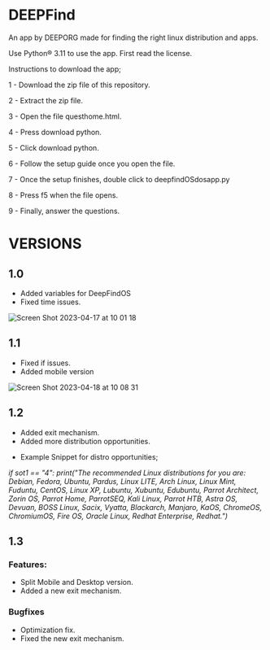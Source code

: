 # DEEPFind
An app by DEEPORG made for finding the right linux distribution and apps.
              
              
Use Python® 3.11 to use the app.
First read the license.

Instructions to download the app;

1 - Download the zip file of this repository.

2 - Extract the zip file.

3 - Open the file questhome.html.

4 - Press download python.

5 - Click download python.

6 - Follow the setup guide once you open the file.

7 - Once the setup finishes, double click to deepfindOSdosapp.py

8 - Press f5 when the file opens.

9 - Finally, answer the questions.

# VERSIONS

## 1.0
- Added variables for DeepFindOS
- Fixed time issues.


![Screen Shot 2023-04-17 at 10 01 18](https://user-images.githubusercontent.com/130823029/232408954-d49b235c-a119-4155-9eee-d1d10e15751b.png)

## 1.1
- Fixed if issues.
- Added mobile version


![Screen Shot 2023-04-18 at 10 08 31](https://user-images.githubusercontent.com/130823029/232699490-54796898-5400-4467-99bf-4ecc656c05a5.png)

## 1.2
- Added exit mechanism.
- Added more distribution opportunities.

* Example Snippet for distro opportunities;

*if sot1 == "4":
          print("The recommended Linux distributions for you are: Debian, Fedora, Ubuntu, Pardus, Linux LITE, Arch Linux, Linux Mint, Fuduntu, CentOS, Linux XP, Lubuntu, Xubuntu, Edubuntu, Parrot Architect, Zorin OS, Parrot Home, ParrotSEQ, Kali Linux, Parrot HTB, Astra OS, Devuan, BOSS Linux, Sacix, Vyatta, Blackarch, Manjaro, KaOS, ChromeOS, ChromiumOS, Fire OS, Oracle Linux, Redhat Enterprise, Redhat.")*
          

## 1.3

### Features:

- Split Mobile and Desktop version.
- Added a new exit mechanism.

### Bugfixes

- Optimization fix.
- Fixed the new exit mechanism.



